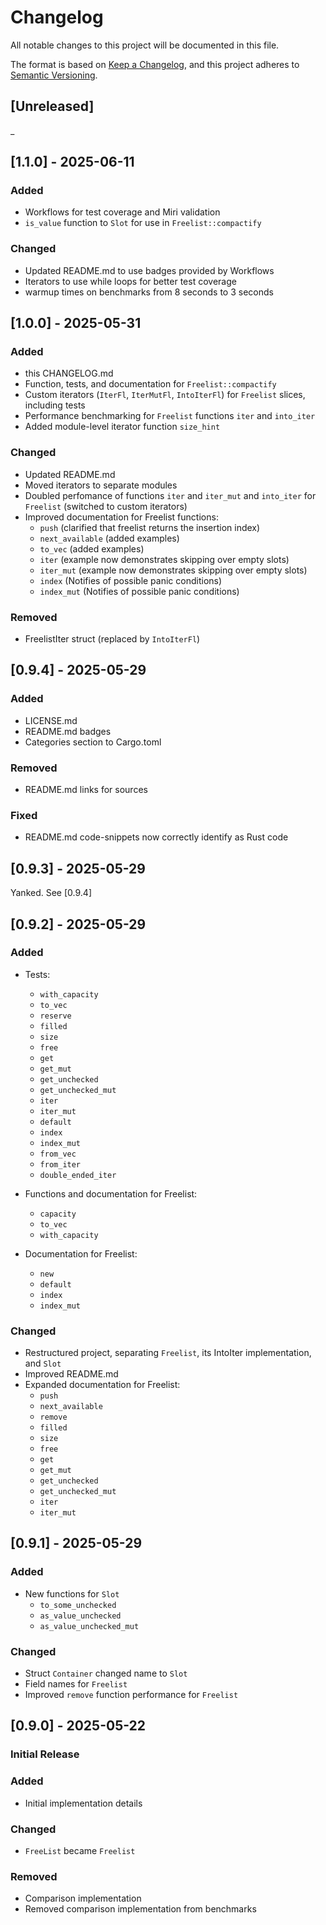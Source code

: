 # Changelog

All notable changes to this project will be documented in this file.

The format is based on [Keep a Changelog](https://keepachangelog.com/en/1.1.0/),
and this project adheres to [Semantic Versioning](https://semver.org/spec/v2.0.0.html).

## [Unreleased]
_

## [1.1.0] - 2025-06-11

### Added
- Workflows for test coverage and Miri validation
- `is_value` function to `Slot` for use in `Freelist::compactify`

### Changed
- Updated README.md to use badges provided by Workflows
- Iterators to use while loops for better test coverage
- warmup times on benchmarks from 8 seconds to 3 seconds



## [1.0.0] - 2025-05-31

### Added
- this CHANGELOG.md
- Function, tests, and documentation for `Freelist::compactify`
- Custom iterators (`IterFl`, `IterMutFl`, `IntoIterFl`) for `Freelist` slices, including tests
- Performance benchmarking for `Freelist` functions `iter` and `into_iter`
- Added module-level iterator function `size_hint`

### Changed
- Updated README.md
- Moved iterators to separate modules
- Doubled perfomance of functions `iter` and `iter_mut` and `into_iter` for `Freelist` (switched to custom iterators)
- Improved documentation for Freelist functions:
    - `push` (clarified that freelist returns the insertion index)
    - `next_available` (added examples)
    - `to_vec` (added examples)
    - `iter` (example now demonstrates skipping over empty slots)
    - `iter_mut` (example now demonstrates skipping over empty slots)
    - `index` (Notifies of possible panic conditions)
    - `index_mut` (Notifies of possible panic conditions)

### Removed
- FreelistIter struct (replaced by `IntoIterFl`)


## [0.9.4] - 2025-05-29

### Added
- LICENSE.md
- README.md badges
- Categories section to Cargo.toml

### Removed
- README.md links for sources

### Fixed
- README.md code-snippets now correctly identify as Rust code


## [0.9.3] - 2025-05-29
Yanked.  See [0.9.4]

## [0.9.2] - 2025-05-29

### Added

- Tests:
    - `with_capacity`
    - `to_vec`
    - `reserve`
    - `filled`
    - `size`
    - `free`
    - `get`
    - `get_mut`
    - `get_unchecked`
    - `get_unchecked_mut`
    - `iter`
    - `iter_mut`
    - `default`
    - `index`
    - `index_mut`
    - `from_vec`
    - `from_iter`
    - `double_ended_iter`

- Functions and documentation for Freelist:
    - `capacity`
    - `to_vec`
    - `with_capacity`

- Documentation for Freelist:
    - `new`
    - `default`
    - `index`
    - `index_mut`
    
### Changed
- Restructured project, separating `Freelist`, its IntoIter implementation, and `Slot`
- Improved README.md
- Expanded documentation for Freelist:
    - `push`
    - `next_available`
    - `remove`
    - `filled`
    - `size`
    - `free`
    - `get`
    - `get_mut`
    - `get_unchecked`
    - `get_unchecked_mut`
    - `iter`
    - `iter_mut`


## [0.9.1] - 2025-05-29

### Added
- New functions for `Slot` 
    - `to_some_unchecked`
    - `as_value_unchecked`
    - `as_value_unchecked_mut`

### Changed
- Struct `Container` changed name to `Slot`
- Field names for `Freelist`
- Improved `remove` function performance for `Freelist`

## [0.9.0] - 2025-05-22

### Initial Release

### Added
- Initial implementation details

### Changed
- `FreeList` became `Freelist`

### Removed
- Comparison implementation
- Removed comparison implementation from benchmarks

